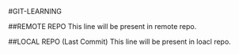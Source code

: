 #GIT-LEARNING

##REMOTE REPO
This line will be present in remote repo.

##LOCAL REPO (Last Commit)
This line will be present in loacl repo.